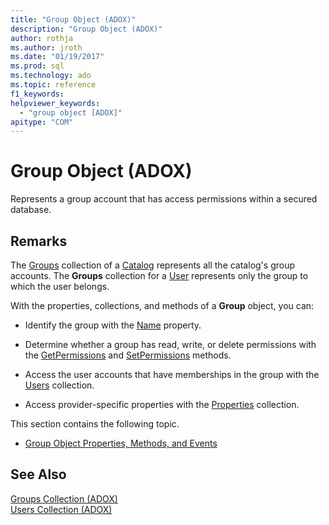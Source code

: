 ```yaml
---
title: "Group Object (ADOX)"
description: "Group Object (ADOX)"
author: rothja
ms.author: jroth
ms.date: "01/19/2017"
ms.prod: sql
ms.technology: ado
ms.topic: reference
f1_keywords: 
helpviewer_keywords:
  - "group object [ADOX]"
apitype: "COM"
---
```

# Group Object (ADOX)

Represents a group account that has access permissions within a secured database.  
  
## Remarks  

The [Groups](./groups-collection-adox.md) collection of a [Catalog](./catalog-object-adox.md) represents all the catalog's group accounts. The **Groups** collection for a [User](./user-object-adox.md) represents only the group to which the user belongs.  
  
 With the properties, collections, and methods of a **Group** object, you can:  
  
-   Identify the group with the [Name](./name-property-adox.md) property.  
  
-   Determine whether a group has read, write, or delete permissions with the [GetPermissions](./getpermissions-method-adox.md) and [SetPermissions](./setpermissions-method-adox.md) methods.  
  
-   Access the user accounts that have memberships in the group with the [Users](./users-collection-adox.md) collection.  
  
-   Access provider-specific properties with the [Properties](../ado-api/properties-collection-ado.md) collection.  
  
 This section contains the following topic.  
  
-   [Group Object Properties, Methods, and Events](./group-object-properties-methods-and-events.md)  
  
## See Also  
 [Groups Collection (ADOX)](./groups-collection-adox.md)   
 [Users Collection (ADOX)](./users-collection-adox.md)